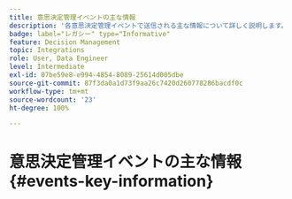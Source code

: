 ```yaml
---
title: 意思決定管理イベントの主な情報
description: '各意思決定管理イベントで送信される主な情報について詳しく説明します。 '
badge: label="レガシー" type="Informative"
feature: Decision Management
topic: Integrations
role: User, Data Engineer
level: Intermediate
exl-id: 07be59e8-e994-4854-8089-25614d005dbe
source-git-commit: 87f3da0a1d73f9aa26c7420d260778286bacdf0c
workflow-type: tm+mt
source-wordcount: '23'
ht-degree: 100%

---
```


# 意思決定管理イベントの主な情報 {#events-key-information}

